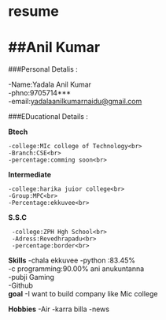 # resume
##Anil Kumar
=============

###Personal Detalis :
    
  -Name:Yadala Anil Kumar<br>
  -phno:9705714***<br>
  -email:yadalaanilkumarnaidu@gmail.com<br>

###EDucational Details :

  **Btech**
   
    -college:MIc college of Technology<br>
    -Branch:CSE<br>
    -percentage:comming soon<br>
  
  **Intermediate**
    
    -college:harika juior college<br>
    -Group:MPC<br>
    -Percentage:ekkuvee<br>
  **S.S.C**
    
     -college:ZPH Hgh School<br>
     -Adress:Revedhrapadu<br>
     -percentage:border<br>
     
  **Skills**
    -chala ekkuvee
    -python :83.45%<br>
    -c programming:90.00% ani anukuntanna<br>
    -pubji Gaming<br>
    -Github<br>
  **goal**
    -I want to build company like Mic college
    
  **Hobbies**
    -Air 
    -karra billa
    -news 
